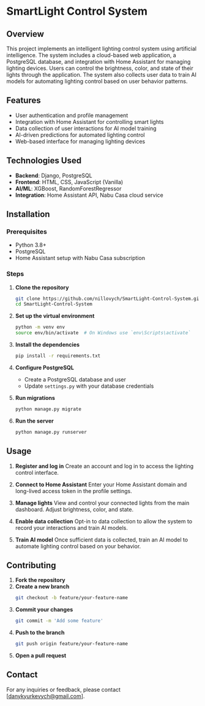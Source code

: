 # SmartLight Control System

## Overview

This project implements an intelligent lighting control system using artificial intelligence. The system includes a cloud-based web application, a PostgreSQL database, and integration with Home Assistant for managing lighting devices. Users can control the brightness, color, and state of their lights through the application. The system also collects user data to train AI models for automating lighting control based on user behavior patterns.

## Features

- User authentication and profile management
- Integration with Home Assistant for controlling smart lights
- Data collection of user interactions for AI model training
- AI-driven predictions for automated lighting control
- Web-based interface for managing lighting devices

## Technologies Used

- **Backend**: Django, PostgreSQL
- **Frontend**: HTML, CSS, JavaScript (Vanilla)
- **AI/ML**: XGBoost, RandomForestRegressor
- **Integration**: Home Assistant API, Nabu Casa cloud service

## Installation

### Prerequisites

- Python 3.8+
- PostgreSQL
- Home Assistant setup with Nabu Casa subscription

### Steps

1. **Clone the repository**
   ```bash
   git clone https://github.com/nillovych/SmartLight-Control-System.git
   cd SmartLight-Control-System
   ```

2. **Set up the virtual environment**
   ```bash
   python -m venv env
   source env/bin/activate  # On Windows use `env\Scripts\activate`
   ```

3. **Install the dependencies**
   ```bash
   pip install -r requirements.txt
   ```

4. **Configure PostgreSQL**
   - Create a PostgreSQL database and user
   - Update `settings.py` with your database credentials

5. **Run migrations**
   ```bash
   python manage.py migrate
   ```
   
6. **Run the server**
   ```bash
   python manage.py runserver
   ```

## Usage

1. **Register and log in**
   Create an account and log in to access the lighting control interface.

2. **Connect to Home Assistant**
   Enter your Home Assistant domain and long-lived access token in the profile settings.

3. **Manage lights**
   View and control your connected lights from the main dashboard. Adjust brightness, color, and state.

4. **Enable data collection**
   Opt-in to data collection to allow the system to record your interactions and train AI models.

5. **Train AI model**
   Once sufficient data is collected, train an AI model to automate lighting control based on your behavior.

## Contributing

1. **Fork the repository**
2. **Create a new branch**
   ```bash
   git checkout -b feature/your-feature-name
   ```
3. **Commit your changes**
   ```bash
   git commit -m 'Add some feature'
   ```
4. **Push to the branch**
   ```bash
   git push origin feature/your-feature-name
   ```
5. **Open a pull request**

## Contact

For any inquiries or feedback, please contact [danykyurkevych@gmail.com].
